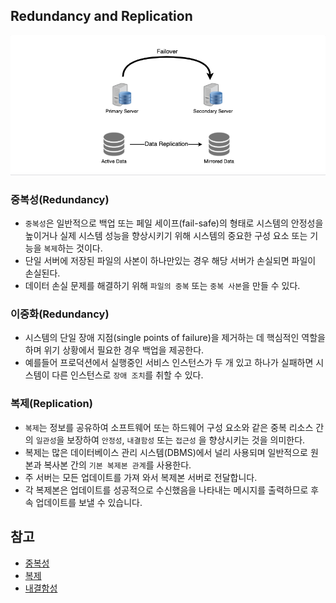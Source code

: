 ## Redundancy and Replication
![failover](img/redundancy.png)

### 중복성(Redundancy)
- `중복성`은 일반적으로 백업 또는 페일 세이프(fail-safe)의 형태로 
  시스템의 안정성을 높이거나 실제 시스템 성능을 향상시키기 위해 
  시스템의 중요한 구성 요소 또는 기능을 `복제`하는 것이다.
- 단일 서버에 저장된 파일의 사본이 하나만있는 경우 해당 서버가 손실되면 파일이 손실된다. 
- 데이터 손실 문제를 해결하기 위해 `파일의 중복` 또는 `중복 사본`을 만들 수 있다.

### 이중화(Redundancy)
- 시스템의 단일 장애 지점(single points of failure)을 제거하는 데 핵심적인 역할을 하며 위기 상황에서 필요한 경우 백업을 제공한다.
- 예를들어 프로덕션에서 실행중인 서비스 인스턴스가 두 개 있고 하나가 실패하면 시스템이 다른 인스턴스로 `장애 조치`를 취할 수 있다.

### 복제(Replication)
- `복제`는 정보를 공유하여 소프트웨어 또는 하드웨어 구성 요소와 같은 중복 리소스 간의 `일관성`을 보장하여 
  `안정성`, `내결함성` 또는 `접근성` 을 향상시키는 것을 의미한다.
- 복제는 많은 데이터베이스 관리 시스템(DBMS)에서 널리 사용되며 일반적으로 원본과 복사본 간의 `기본 복제본 관계`를 사용한다.
- 주 서버는 모든 업데이트를 가져 와서 복제본 서버로 전달합니다. 
- 각 복제본은 업데이트를 성공적으로 수신했음을 나타내는 메시지를 출력하므로 후속 업데이트를 보낼 수 있습니다.

## 참고
- [중복성](https://en.wikipedia.org/wiki/Redundancy_(engineering))
- [복제](https://en.wikipedia.org/wiki/Replication_(computing))
- [내결함성](https://en.wikipedia.org/wiki/Fault_tolerance)
